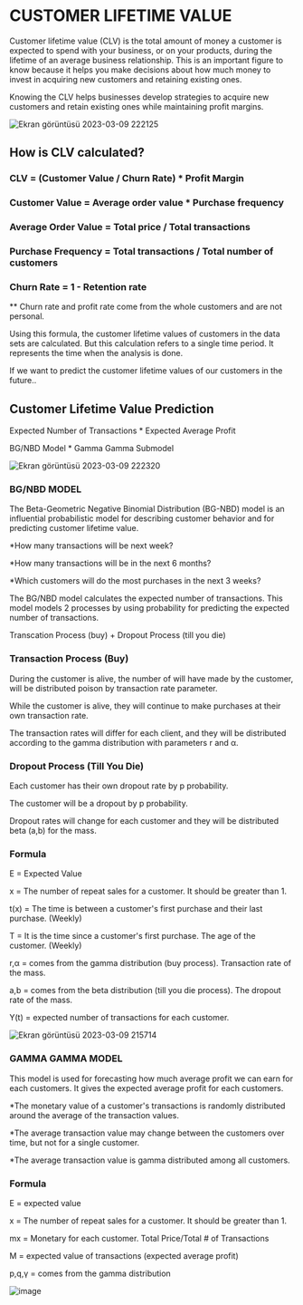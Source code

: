 # CUSTOMER LIFETIME VALUE 

Customer lifetime value (CLV) is the total amount of money a customer is expected to spend with your business, or on your products, during the lifetime of an average business relationship. This is an important figure to know because it helps you make decisions about how much money to invest in acquiring new customers and retaining existing ones.

Knowing the CLV helps businesses develop strategies to acquire new customers and retain existing ones while maintaining profit margins.

![Ekran görüntüsü 2023-03-09 222125](https://user-images.githubusercontent.com/121626776/224132103-2ef38215-9dfe-4746-b399-9f5df5302a22.png)

## How is CLV calculated?

### CLV = (Customer Value / Churn Rate) * Profit Margin
### Customer Value = Average order value * Purchase frequency
### Average Order Value = Total price / Total transactions
### Purchase Frequency = Total transactions / Total number of customers
### Churn Rate = 1 - Retention rate

** Churn rate and profit rate come from the whole customers and are not personal.

Using this formula, the customer lifetime values of customers in the data sets are calculated. But this calculation refers to a single time period. It represents the time when the analysis is done.

If we want to predict the customer lifetime values of our customers in the future..

## Customer Lifetime Value Prediction 

Expected Number of Transactions * Expected Average Profit

BG/NBD Model * Gamma Gamma Submodel 

![Ekran görüntüsü 2023-03-09 222320](https://user-images.githubusercontent.com/121626776/224132604-b2f2d904-cb1d-4f4a-bd8d-8ae3b0ffa07b.png)

### BG/NBD MODEL 

The Beta-Geometric Negative Binomial Distribution (BG-NBD) model is an influential probabilistic model for describing customer behavior and for predicting customer lifetime value.

*How many transactions will be next week?

*How many transactions will be in the next 6 months?

*Which customers will do the most purchases in the next 3 weeks?

The BG/NBD model calculates the expected number of transactions. This model models 2 processes by using probability for predicting the expected number of transactions.

Transcation Process (buy) + Dropout Process (till you die)

### Transaction Process (Buy)

During the customer is alive, the number of will have made by the customer, will be distributed poison by transaction rate parameter.

While the customer is alive, they will continue to make purchases at their own transaction rate.

The transaction rates will differ for each client, and they will be distributed according to the gamma distribution with parameters r and α.

### Dropout Process (Till You Die)

Each customer has their own dropout rate by p probability.

The customer will be a dropout by p probability.

Dropout rates will change for each customer and they will be distributed beta (a,b) for the mass.


### Formula

E = Expected Value

x = The number of repeat sales for a customer. It should be greater than 1.

t(x) = The time is between a customer's first purchase and their last purchase. (Weekly)

T = It is the time since a customer's first purchase. The age of the customer. (Weekly)

r,α = comes from the gamma distribution (buy process). Transaction rate of the mass.

a,b = comes from the beta distribution (till you die process). The dropout rate of the mass.

Y(t) = expected number of transactions for each customer.


![Ekran görüntüsü 2023-03-09 215714](https://user-images.githubusercontent.com/121626776/224131310-c47094df-4cde-4d8e-88e2-41c35a9c1236.png)


### GAMMA GAMMA MODEL

 This model is used for forecasting how much average profit we can earn for each customers. It gives the expected average profit for each customers.
 
*The monetary value of a customer's transactions is randomly distributed around the average of the transaction values.

*The average transaction value may change between the customers over time, but not for a single customer.

*The average transaction value is gamma distributed among all customers.

### Formula

E = expected value

x = The number of repeat sales for a customer. It should be greater than 1.

mx = Monetary for each customer. Total Price/Total # of Transactions

M = expected value of transactions (expected average profit)

p,q,γ = comes from the gamma distribution

![image](https://user-images.githubusercontent.com/121626776/224340597-6abc6720-cf9f-4fc0-88b3-f5268f7d860c.png)

 
